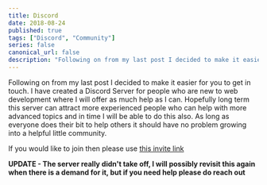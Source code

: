 ```yaml
---
title: Discord
date: 2018-08-24
published: true
tags: ["Discord", "Community"]
series: false
canonical_url: false
description: "Following on from my last post I decided to make it easier for you to get in touch. I have created a Discord Server for people who are new to web development where I will offer as much help as I can. Hopefully long term this server can attract more experienced people who can help with more advanced topics and in time I will be able to do this also. As long as everyone does their bit to help others it should have no problem growing into a helpful little community."
---
```


Following on from my last post I decided to make it easier for you to get in touch. I have created a Discord Server for people who are new to web development where I will offer as much help as I can. Hopefully long term this server can attract more experienced people who can help with more advanced topics and in time I will be able to do this also. As long as everyone does their bit to help others it should have no problem growing into a helpful little community.

If you would like to join then please use [this invite link](https://discord.gg/ns8GH3g)

**UPDATE - The server really didn't take off, I will possibly revisit this again when there is a demand for it, but if you need help please do reach out**

